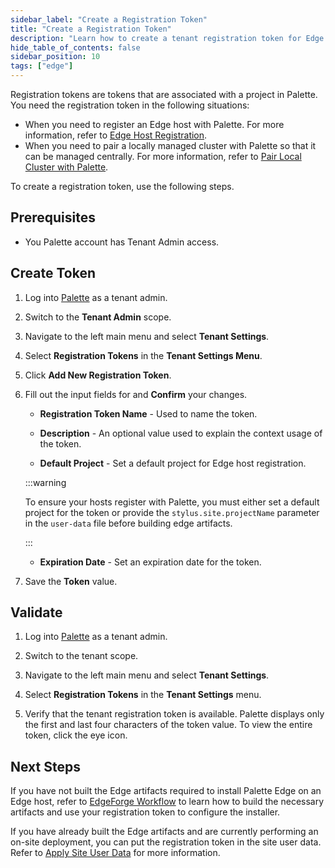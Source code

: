 ```yaml
---
sidebar_label: "Create a Registration Token"
title: "Create a Registration Token"
description: "Learn how to create a tenant registration token for Edge host registrations."
hide_table_of_contents: false
sidebar_position: 10
tags: ["edge"]
---
```


Registration tokens are tokens that are associated with a project in Palette. You need the registration token in the
following situations:

- When you need to register an Edge host with Palette. For more information, refer to
  [Edge Host Registration](./edge-host-registration.md).
- When you need to pair a locally managed cluster with Palette so that it can be managed centrally. For more
  information, refer to [Pair Local Cluster with Palette](../../local-ui/cluster-management/local-to-central.md).

To create a registration token, use the following steps.

## Prerequisites

- You Palette account has Tenant Admin access.

## Create Token

1. Log into [Palette](https://console.spectrocloud.com) as a tenant admin.

2. Switch to the **Tenant Admin** scope.

3. Navigate to the left main menu and select **Tenant Settings**.

4. Select **Registration Tokens** in the **Tenant Settings Menu**.

5. Click **Add New Registration Token**.

6. Fill out the input fields for and **Confirm** your changes.

   - **Registration Token Name** - Used to name the token.

   - **Description** - An optional value used to explain the context usage of the token.

   - **Default Project** - Set a default project for Edge host registration.

   :::warning

   To ensure your hosts register with Palette, you must either set a default project for the token or provide the
   `stylus.site.projectName` parameter in the `user-data` file before building edge artifacts.

   :::

   - **Expiration Date** - Set an expiration date for the token.

7. Save the **Token** value.

## Validate

1. Log into [Palette](https://console.spectrocloud.com) as a tenant admin.

2. Switch to the tenant scope.

3. Navigate to the left main menu and select **Tenant Settings**.

4. Select **Registration Tokens** in the **Tenant Settings** menu.

5. Verify that the tenant registration token is available. Palette displays only the first and last four characters of
   the token value. To view the entire token, click the eye icon.

## Next Steps

If you have not built the Edge artifacts required to install Palette Edge on an Edge host, refer to
[EdgeForge Workflow](../../edgeforge-workflow/edgeforge-workflow.md) to learn how to build the necessary artifacts and
use your registration token to configure the installer.

If you have already built the Edge artifacts and are currently performing an on-site deployment, you can put the
registration token in the site user data. Refer to [Apply Site User Data](../site-installation/site-user-data.md) for
more information.
